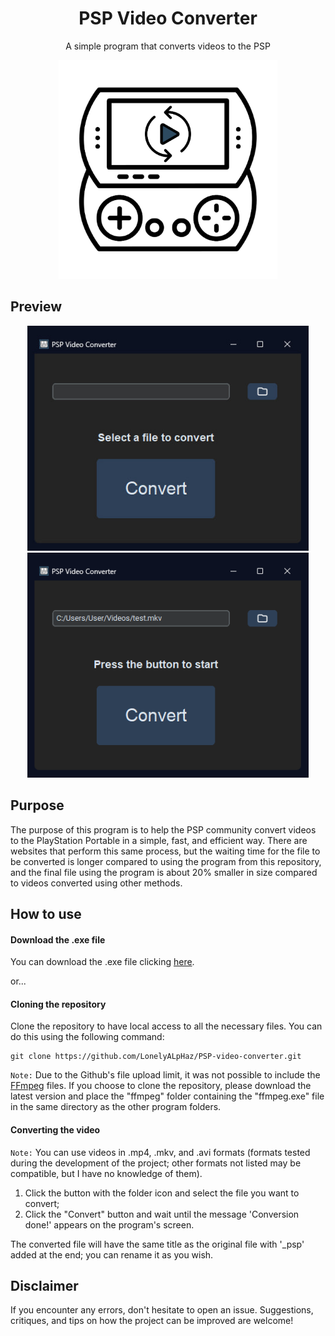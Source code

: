 <h1 align="center">PSP Video Converter</h1>
<p align="center">A simple program that converts videos to the PSP</p>

<div align="center">
 <img src="assets/icon.png" width=350>
</div>

<h2>Preview</h2>

<div align="center">
 <img src="screenshot/screenshot_1.png" width=450>
 <img src="screenshot/Screenshot_2.png" width=450>
</div>

## Purpose

The purpose of this program is to help the PSP community convert videos to the PlayStation Portable in a simple, fast, and efficient way. There are websites that perform this same process, but the waiting time for the file to be converted is longer compared to using the program from this repository, and the final file using the program is about 20% smaller in size compared to videos converted using other methods.

## How to use

#### Download the .exe file

You can download the .exe file clicking [here](https://github.com/LonelyALpHaz/PSP-video-converter/releases).

or...

#### Cloning the repository

Clone the repository to have local access to all the necessary files. You can do this using the following command:

```
git clone https://github.com/LonelyALpHaz/PSP-video-converter.git
```

```Note:``` Due to the Github's file upload limit, it was not possible to include the [FFmpeg](https://www.ffmpeg.org/) files. If you choose to clone the repository, please download the latest version and place the "ffmpeg" folder containing the "ffmpeg.exe" file in the same directory as the other program folders.

#### Converting the video

```Note:``` You can use videos in .mp4, .mkv, and .avi formats (formats tested during the development of the project; other formats not listed may be compatible, but I have no knowledge of them).

1. Click the button with the folder icon and select the file you want to convert;
2. Click the "Convert" button and wait until the message 'Conversion done!' appears on the program's screen.

The converted file will have the same title as the original file with '_psp' added at the end; you can rename it as you wish.

## Disclaimer

If you encounter any errors, don't hesitate to open an issue. Suggestions, critiques, and tips on how the project can be improved are welcome!

